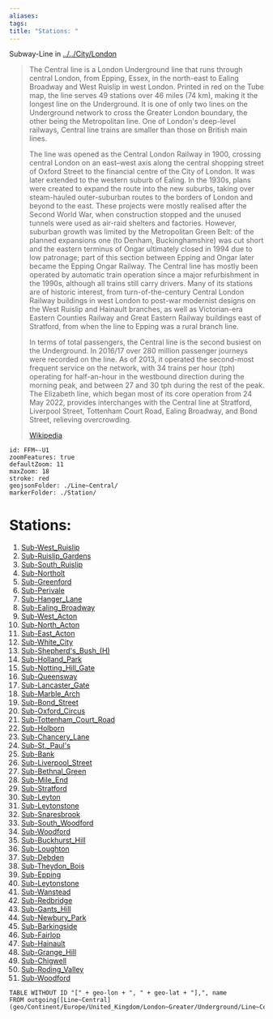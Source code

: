 ```yaml
---
aliases: 
tags: 
title: "Stations: "
---
```

Subway-Line in [../../City/London](../../City/London) 


> The Central line is a London Underground line that runs through central London, from Epping, Essex, in the north-east to Ealing Broadway and West Ruislip in west London. Printed in red on the Tube map, the line serves 49 stations over 46 miles (74 km), making it the longest line on the Underground. It is one of only two lines on the Underground network to cross the Greater London boundary, the other being the Metropolitan line. One of London's deep-level railways, Central line trains are smaller than those on British main lines.
>
> The line was opened as the Central London Railway in 1900, crossing central London on an east–west axis along the central shopping street of Oxford Street to the financial centre of the City of London. It was later extended to the western suburb of Ealing. In the 1930s, plans were created to expand the route into the new suburbs, taking over steam-hauled outer-suburban routes to the borders of London and beyond to the east. These projects were mostly realised after the Second World War, when construction stopped and the unused tunnels were used as air-raid shelters and factories. However, suburban growth was limited by the Metropolitan Green Belt: of the planned expansions one (to Denham, Buckinghamshire) was cut short and the eastern terminus of Ongar ultimately closed in 1994 due to low patronage; part of this section between Epping and Ongar later became the Epping Ongar Railway. The Central line has mostly been operated by automatic train operation since a major refurbishment in the 1990s, although all trains still carry drivers. Many of its stations are of historic interest, from turn-of-the-century Central London Railway buildings in west London to post-war modernist designs on the West Ruislip and Hainault branches, as well as Victorian-era Eastern Counties Railway and Great Eastern Railway buildings east of Stratford, from when the line to Epping was a rural branch line.
>
> In terms of total passengers, the Central line is the second busiest on the Underground. In 2016/17 over 280 million passenger journeys were recorded on the line. As of 2013, it operated the second-most frequent service on the network, with 34 trains per hour (tph) operating for half-an-hour in the westbound direction during the morning peak, and between 27 and 30 tph during the rest of the peak. The Elizabeth line, which began most of its core operation from 24 May 2022, provides interchanges with the Central line at Stratford, Liverpool Street, Tottenham Court Road, Ealing Broadway, and Bond Street, relieving overcrowding.
>
> [Wikipedia](https://en.wikipedia.org/wiki/Central%20line%20(London%20Underground))


```leaflet
id: FFM~-U1
zoomFeatures: true 
defaultZoom: 11 
maxZoom: 18
stroke: red
geojsonFolder: ./Line~Central/
markerFolder: ./Station/
```


# Stations: 
1) [Sub-West_Ruislip](geo/Continent/Europe/United_Kingdom/London~Greater/Underground/Station/Sub-West_Ruislip.md) 
2) [Sub-Ruislip_Gardens](geo/Continent/Europe/United_Kingdom/London~Greater/Underground/Station/Sub-Ruislip_Gardens.md) 
3) [Sub-South_Ruislip](geo/Continent/Europe/United_Kingdom/London~Greater/Underground/Station/Sub-South_Ruislip.md) 
4) [Sub-Northolt](geo/Continent/Europe/United_Kingdom/London~Greater/Underground/Station/Sub-Northolt.md) 
5) [Sub-Greenford](geo/Continent/Europe/United_Kingdom/London~Greater/Underground/Station/Sub-Greenford.md) 
6) [Sub-Perivale](geo/Continent/Europe/United_Kingdom/London~Greater/Underground/Station/Sub-Perivale.md) 
7) [Sub-Hanger_Lane](geo/Continent/Europe/United_Kingdom/London~Greater/Underground/Station/Sub-Hanger_Lane.md) 
8) [Sub-Ealing_Broadway](geo/Continent/Europe/United_Kingdom/London~Greater/Underground/Station/Sub-Ealing_Broadway.md) 
9) [Sub-West_Acton](geo/Continent/Europe/United_Kingdom/London~Greater/Underground/Station/Sub-West_Acton.md) 
10) [Sub-North_Acton](geo/Continent/Europe/United_Kingdom/London~Greater/Underground/Station/Sub-North_Acton.md) 
11) [Sub-East_Acton](geo/Continent/Europe/United_Kingdom/London~Greater/Underground/Station/Sub-East_Acton.md) 
12) [Sub-White_City](geo/Continent/Europe/United_Kingdom/London~Greater/Underground/Station/Sub-White_City.md) 
13) [Sub-Shepherd's_Bush_(H)](geo/Continent/Europe/United_Kingdom/London~Greater/Underground/Station/Sub-Shepherd's_Bush_(H).md) 
14) [Sub-Holland_Park](geo/Continent/Europe/United_Kingdom/London~Greater/Underground/Station/Sub-Holland_Park.md) 
15) [Sub-Notting_Hill_Gate](geo/Continent/Europe/United_Kingdom/London~Greater/Underground/Station/Sub-Notting_Hill_Gate.md) 
16) [Sub-Queensway](geo/Continent/Europe/United_Kingdom/London~Greater/Underground/Station/Sub-Queensway.md) 
17) [Sub-Lancaster_Gate](geo/Continent/Europe/United_Kingdom/London~Greater/Underground/Station/Sub-Lancaster_Gate.md) 
18) [Sub-Marble_Arch](geo/Continent/Europe/United_Kingdom/London~Greater/Underground/Station/Sub-Marble_Arch.md) 
19) [Sub-Bond_Street](geo/Continent/Europe/United_Kingdom/London~Greater/Underground/Station/Sub-Bond_Street.md) 
20) [Sub-Oxford_Circus](geo/Continent/Europe/United_Kingdom/London~Greater/Underground/Station/Sub-Oxford_Circus.md) 
21) [Sub-Tottenham_Court_Road](geo/Continent/Europe/United_Kingdom/London~Greater/Underground/Station/Sub-Tottenham_Court_Road.md) 
22) [Sub-Holborn](geo/Continent/Europe/United_Kingdom/London~Greater/Underground/Station/Sub-Holborn.md) 
23) [Sub-Chancery_Lane](geo/Continent/Europe/United_Kingdom/London~Greater/Underground/Station/Sub-Chancery_Lane.md) 
24) [Sub-St._Paul's](geo/Continent/Europe/United_Kingdom/London~Greater/Underground/Station/Sub-St._Paul's.md) 
25) [Sub-Bank](geo/Continent/Europe/United_Kingdom/London~Greater/Underground/Station/Sub-Bank.md) 
26) [Sub-Liverpool_Street](geo/Continent/Europe/United_Kingdom/London~Greater/Underground/Station/Sub-Liverpool_Street.md) 
27) [Sub-Bethnal_Green](geo/Continent/Europe/United_Kingdom/London~Greater/Underground/Station/Sub-Bethnal_Green.md) 
28) [Sub-Mile_End](geo/Continent/Europe/United_Kingdom/London~Greater/Underground/Station/Sub-Mile_End.md) 
29) [Sub-Stratford](geo/Continent/Europe/United_Kingdom/London~Greater/Underground/Station/Sub-Stratford.md) 
30) [Sub-Leyton](geo/Continent/Europe/United_Kingdom/London~Greater/Underground/Station/Sub-Leyton.md) 
31) [Sub-Leytonstone](geo/Continent/Europe/United_Kingdom/London~Greater/Underground/Station/Sub-Leytonstone.md) 
32) [Sub-Snaresbrook](geo/Continent/Europe/United_Kingdom/London~Greater/Underground/Station/Sub-Snaresbrook.md) 
33) [Sub-South_Woodford](geo/Continent/Europe/United_Kingdom/London~Greater/Underground/Station/Sub-South_Woodford.md) 
33) [Sub-Woodford](geo/Continent/Europe/United_Kingdom/London~Greater/Underground/Station/Sub-Woodford.md) 
34) [Sub-Buckhurst_Hill](geo/Continent/Europe/United_Kingdom/London~Greater/Underground/Station/Sub-Buckhurst_Hill.md) 
35) [Sub-Loughton](geo/Continent/Europe/United_Kingdom/London~Greater/Underground/Station/Sub-Loughton.md) 
36) [Sub-Debden](geo/Continent/Europe/United_Kingdom/London~Greater/Underground/Station/Sub-Debden.md) 
37) [Sub-Theydon_Bois](geo/Continent/Europe/United_Kingdom/London~Greater/Underground/Station/Sub-Theydon_Bois.md) 
38) [Sub-Epping](geo/Continent/Europe/United_Kingdom/London~Greater/Underground/Station/Sub-Epping.md)
39) [Sub-Leytonstone](geo/Continent/Europe/United_Kingdom/London~Greater/Underground/Station/Sub-Leytonstone.md) 
40) [Sub-Wanstead](geo/Continent/Europe/United_Kingdom/London~Greater/Underground/Station/Sub-Wanstead.md) 
41) [Sub-Redbridge](geo/Continent/Europe/United_Kingdom/London~Greater/Underground/Station/Sub-Redbridge.md) 
42) [Sub-Gants_Hill](geo/Continent/Europe/United_Kingdom/London~Greater/Underground/Station/Sub-Gants_Hill.md) 
43) [Sub-Newbury_Park](geo/Continent/Europe/United_Kingdom/London~Greater/Underground/Station/Sub-Newbury_Park.md) 
44) [Sub-Barkingside](geo/Continent/Europe/United_Kingdom/London~Greater/Underground/Station/Sub-Barkingside.md) 
45) [Sub-Fairlop](geo/Continent/Europe/United_Kingdom/London~Greater/Underground/Station/Sub-Fairlop.md) 
46) [Sub-Hainault](geo/Continent/Europe/United_Kingdom/London~Greater/Underground/Station/Sub-Hainault.md) 
47) [Sub-Grange_Hill](geo/Continent/Europe/United_Kingdom/London~Greater/Underground/Station/Sub-Grange_Hill.md) 
48) [Sub-Chigwell](geo/Continent/Europe/United_Kingdom/London~Greater/Underground/Station/Sub-Chigwell.md) 
49) [Sub-Roding_Valley](geo/Continent/Europe/United_Kingdom/London~Greater/Underground/Station/Sub-Roding_Valley.md) 
50) [Sub-Woodford](geo/Continent/Europe/United_Kingdom/London~Greater/Underground/Station/Sub-Woodford.md) 


```dataview
TABLE WITHOUT ID "[" + geo-lon + ", " + geo-lat + "],", name
FROM outgoing([Line~Central](geo/Continent/Europe/United_Kingdom/London~Greater/Underground/Line~Central.md))
```




